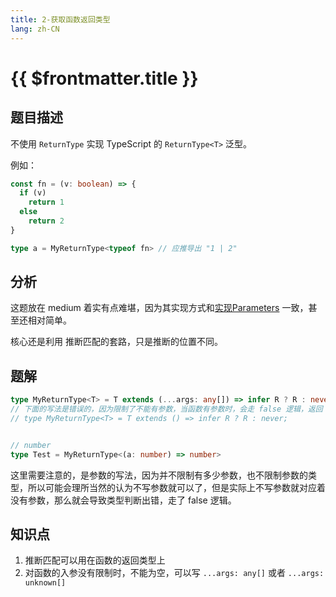 ```yaml
---
title: 2-获取函数返回类型
lang: zh-CN
---
```


# {{ $frontmatter.title }}

## 题目描述

不使用 `ReturnType` 实现 TypeScript 的 `ReturnType<T>` 泛型。

例如：

```ts
const fn = (v: boolean) => {
  if (v)
    return 1
  else
    return 2
}

type a = MyReturnType<typeof fn> // 应推导出 "1 | 2"
```

## 分析

这题放在 medium 着实有点难堪，因为其实现方式和[实现Parameters](/easy/3312-%E5%AE%9E%E7%8E%B0Parameters.md) 一致，甚至还相对简单。

核心还是利用 推断匹配的套路，只是推断的位置不同。

## 题解

```ts
type MyReturnType<T> = T extends (...args: any[]) => infer R ? R : never;
// 下面的写法是错误的，因为限制了不能有参数，当函数有参数时，会走 false 逻辑，返回 never
// type MyReturnType<T> = T extends () => infer R ? R : never;


// number
type Test = MyReturnType<(a: number) => number>
```

这里需要注意的，是参数的写法，因为并不限制有多少参数，也不限制参数的类型，所以可能会理所当然的认为不写参数就可以了，但是实际上不写参数就对应着没有参数，那么就会导致类型判断出错，走了 false 逻辑。

## 知识点
1. 推断匹配可以用在函数的返回类型上
2. 对函数的入参没有限制时，不能为空，可以写 `...args: any[]` 或者 `...args: unknown[]`